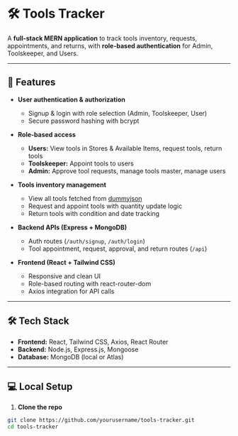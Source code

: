 # 🛠️ Tools Tracker

A **full-stack MERN application** to track tools inventory, requests, appointments, and returns, with **role-based authentication** for Admin, Toolskeeper, and Users.

---

## 🚀 **Features**

- **User authentication & authorization**
  - Signup & login with role selection (Admin, Toolskeeper, User)
  - Secure password hashing with bcrypt

- **Role-based access**
  - **Users:** View tools in Stores & Available Items, request tools, return tools
  - **Toolskeeper:** Appoint tools to users
  - **Admin:** Approve tool requests, manage tools master, manage users

- **Tools inventory management**
  - View all tools fetched from [dummyjson](https://dummyjson.com/products)
  - Request and appoint tools with quantity update logic
  - Return tools with condition and date tracking

- **Backend APIs (Express + MongoDB)**
  - Auth routes (`/auth/signup`, `/auth/login`)
  - Tool appointment, request, approval, and return routes (`/api`)

- **Frontend (React + Tailwind CSS)**
  - Responsive and clean UI
  - Role-based routing with react-router-dom
  - Axios integration for API calls

---

## 🛠️ **Tech Stack**

- **Frontend:** React, Tailwind CSS, Axios, React Router
- **Backend:** Node.js, Express.js, Mongoose
- **Database:** MongoDB (local or Atlas)

---

## 💻 **Local Setup**

1. **Clone the repo**

```bash
git clone https://github.com/yourusername/tools-tracker.git
cd tools-tracker
